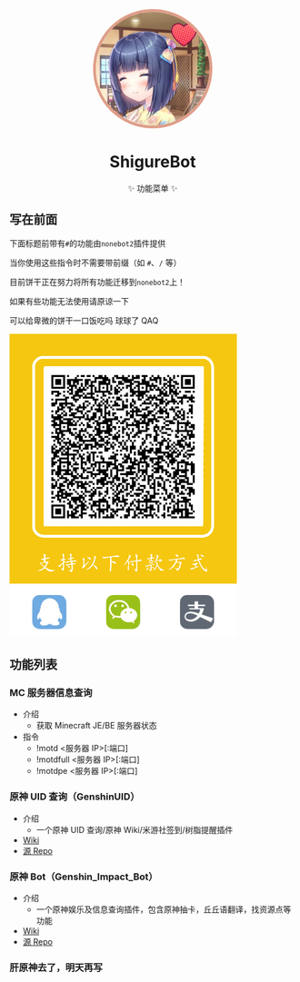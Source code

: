 <!-- markdownlint-disable MD033 MD041 -->
<div align="center">
  <p>
    <img src="imgs/shigure.jpg" width="200" height="200" alt="Shigure~" style="border:5px solid;border-radius:50%;border-color:#df9e89;" />
  </p>

# ShigureBot

✨ 功能菜单 ✨

</div>

## 写在前面

下面标题前带有`#`的功能由`nonebot2`插件提供

当你使用这些指令时不需要带前缀（如 `#`、`/` 等）

目前饼干正在努力将所有功能迁移到`nonebot2`上！

如果有些功能无法使用请原谅一下

可以给卑微的饼干一口饭吃吗 球球了 QAQ

![讨饭](imgs/sponse.png)

## 功能列表

### MC 服务器信息查询

- 介绍
  - 获取 Minecraft JE/BE 服务器状态
- 指令
  - !motd <服务器 IP>[:端口]
  - !motdfull <服务器 IP>[:端口]
  - !motdpe <服务器 IP>[:端口]

### 原神 UID 查询（GenshinUID）

- 介绍
  - 一个原神 UID 查询/原神 Wiki/米游社签到/树脂提醒插件
- [Wiki](GenshinUID_wiki/Home.md)
- [源 Repo](https://github.com/KimigaiiWuyi/GenshinUID/tree/nonebot2-beta1)

### 原神 Bot（Genshin_Impact_Bot）

- 介绍
  - 一个原神娱乐及信息查询插件，包含原神抽卡，丘丘语翻译，找资源点等功能
- [Wiki](Genshin_Impact_bot_wiki/Home.md)
- [源 Repo](https://github.com/H-K-Y/Genshin_Impact_bot/tree/nonebot2)

### 肝原神去了，明天再写
